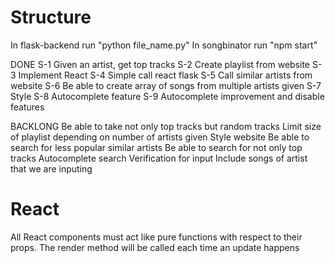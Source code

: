 # Structure

In flask-backend run "python file_name.py"
In songbinator run "npm start"

DONE
S-1 Given an artist, get top tracks
S-2 Create playlist from website
S-3 Implement React
S-4 Simple call react flask
S-5 Call similar artists from website
S-6 Be able to create array of songs from multiple artists given
S-7 Style
S-8 Autocomplete feature
S-9 Autocomplete improvement and disable features

BACKLONG
Be able to take not only top tracks but random tracks
Limit size of playlist depending on number of artists given
Style website
Be able to search for less popular similar artists
Be able to search for not only top tracks
Autocomplete search
Verification for input
Include songs of artist that we are inputing


# React
All React components must act like pure functions with respect to their props.
The render method will be called each time an update happens
